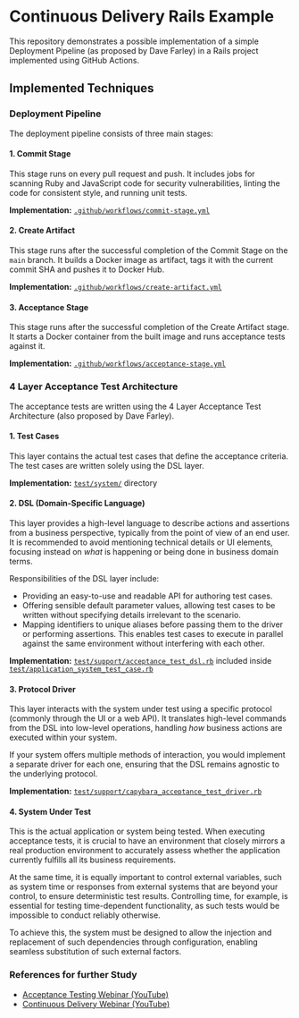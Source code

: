 # Continuous Delivery Rails Example
This repository demonstrates a possible implementation of a simple Deployment
Pipeline (as proposed by Dave Farley) in a Rails project implemented using
GitHub Actions.


## Implemented Techniques
### Deployment Pipeline
The deployment pipeline consists of three main stages:

#### 1. Commit Stage
This stage runs on every pull request and push. It includes jobs for scanning
Ruby and JavaScript code for security vulnerabilities, linting the code for
consistent style, and running unit tests.

**Implementation:** [`.github/workflows/commit-stage.yml`](.github/workflows/commit-stage.yml)

#### 2. Create Artifact
This stage runs after the successful completion of the Commit Stage on the `main`
branch. It builds a Docker image as artifact, tags it with the current commit
SHA and pushes it to Docker Hub.

**Implementation:** [`.github/workflows/create-artifact.yml`](.github/workflows/create-artifact.yml)

#### 3. Acceptance Stage
This stage runs after the successful completion of the Create Artifact stage. It
starts a Docker container from the built image and runs acceptance tests against
it.

**Implementation:** [`.github/workflows/acceptance-stage.yml`](.github/workflows/acceptance-stage.yml)


### 4 Layer Acceptance Test Architecture
The acceptance tests are written using the 4 Layer Acceptance Test
Architecture (also proposed by Dave Farley).

#### 1. Test Cases
This layer contains the actual test cases that define the acceptance criteria.
The test cases are written solely using the DSL layer.

**Implementation:** [`test/system/`](test/system/) directory

#### 2. DSL (Domain-Specific Language)
This layer provides a high-level language to describe actions and assertions
from a business perspective, typically from the point of view of an end user.
It is recommended to avoid mentioning technical details or UI elements,
focusing instead on *what* is happening or being done in business domain terms.

Responsibilities of the DSL layer include:
- Providing an easy-to-use and readable API for authoring test cases.
- Offering sensible default parameter values, allowing test cases to be written
  without specifying details irrelevant to the scenario.
- Mapping identifiers to unique aliases before passing them to the driver or
  performing assertions. This enables test cases to execute in parallel
  against the same environment without interfering with each other.

**Implementation:** [`test/support/acceptance_test_dsl.rb`](test/support/acceptance_test_dsl.rb) included inside [`test/application_system_test_case.rb`](test/application_system_test_case.rb)

#### 3. Protocol Driver
This layer interacts with the system under test using a specific protocol
(commonly through the UI or a web API). It translates high-level commands from
the DSL into low-level operations, handling *how* business actions are executed
within your system.

If your system offers multiple methods of interaction, you would implement a
separate driver for each one, ensuring that the DSL remains agnostic to the
underlying protocol.

**Implementation:** [`test/support/capybara_acceptance_test_driver.rb`](test/support/capybara_acceptance_test_driver.rb)

#### 4. System Under Test
This is the actual application or system being tested. When executing
acceptance tests, it is crucial to have an environment that closely mirrors a
real production environment to accurately assess whether the application
currently fulfills all its business requirements.

At the same time, it is equally important to control external variables, such
as system time or responses from external systems that are beyond your control,
to ensure deterministic test results. Controlling time, for example, is
essential for testing time-dependent functionality, as such tests would be
impossible to conduct reliably otherwise.

To achieve this, the system must be designed to allow the injection and
replacement of such dependencies through configuration, enabling seamless
substitution of such external factors.


### References for further Study
- [Acceptance Testing Webinar (YouTube)](https://www.youtube.com/watch?v=SuDIYk9GBpE)
- [Continuous Delivery Webinar (YouTube)](https://www.youtube.com/watch?v=ONnwToAH4bU)
